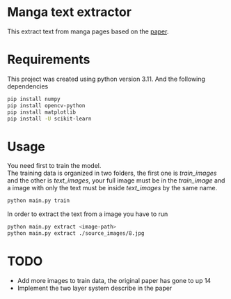 # Manga text extractor
This extract text from manga pages based on the [paper](https://dl.acm.org/doi/10.1145/3011549.3011560).

# Requirements
This project was created using python version 3.11.
And the following dependencies

``` sh
pip install numpy
pip install opencv-python
pip install matplotlib
pip install -U scikit-learn
```

# Usage
You need first to train the model.  
The training data is organized in two folders, the first one is _train\_images_
and the other is _text\_images_, your full image must be in the _train\_image_ and a image with only the text must be inside _text\_images_ by the same name.
``` sh
python main.py train
```

In order to extract the text from a image you have to run
``` sh
python main.py extract <image-path>
python main.py extract ./source_images/8.jpg
```

# TODO
- Add more images to train data, the original paper has gone to up 14
- Implement the two layer system describe in the paper

